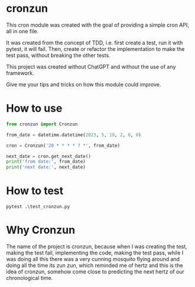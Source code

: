 # cronzun

This cron module was created with the goal of providing a simple cron API, all in one file. 

It was created from the concept of TDD, i.e. first create a test, run it with pytest, it will fail. Then, create or refactor the implementation to make the test pass, without breaking the other tests. 

This project was created without ChatGPT and without the use of any framework. 

Give me your tips and tricks on how this module could improve.

# How to use
```py
from cronzun import Cronzun

from_date = datetime.datetime(2023, 5, 10, 2, 0, 0)

cron = Cronzun('20 * * * * ? *', from_date)

next_date = cron.get_next_date()
print('from date:', from_date)
print('next date:', next_date)
```

# How to test
`pytest .\test_cronzun.py`

# Why Cronzun
The name of the project is cronzun, because when I was creating the test, making the test fail, implementing the code, making the test pass, while I was doing all this there was a very cunning mosquito flying around and doing all the time its zun zun, which reminded me of hertz and this is the idea of cronzun,  somehow come close to predicting the next hertz of our chronological time.